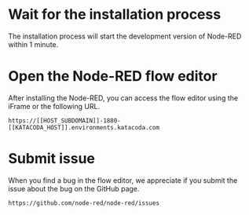 # Wait for the installation process
The installation process will start the development version of Node-RED within 1 minute.

# Open the Node-RED flow editor
After installing the Node-RED, you can access the flow editor using the iFrame or the following URL.

`https://[[HOST_SUBDOMAIN]]-1880-[[KATACODA_HOST]].environments.katacoda.com`

# Submit issue
When you find a bug in the flow editor, we appreciate if you submit the issue about the bug on the GitHub page.

`https://github.com/node-red/node-red/issues`
